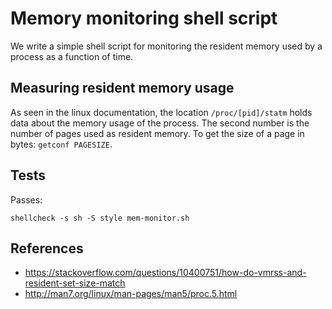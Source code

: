 # Memory monitoring shell script
We write a simple shell script for monitoring the resident memory used by a
process as a function of time.

## Measuring resident memory usage
As seen in the linux documentation, the location `/proc/[pid]/statm`
holds data about the memory usage of the process. The second number is the
number of pages used as resident memory. To get the size of a page in bytes:
`getconf PAGESIZE`.

## Tests
Passes:
```
shellcheck -s sh -S style mem-monitor.sh
```

## References
  * https://stackoverflow.com/questions/10400751/how-do-vmrss-and-resident-set-size-match
  * http://man7.org/linux/man-pages/man5/proc.5.html

